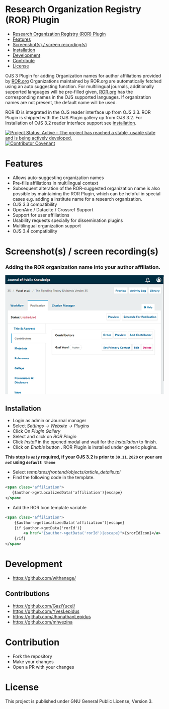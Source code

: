 # Research Organization Registry (ROR) Plugin

- [Research Organization Registry (ROR) Plugin](#research-organization-registry-ror-plugin)
- [Features](#features)
- [Screenshot(s) / screen recording(s)](#screenshots--screen-recordings)
- [Installation](#installation)
- [Development](#development)
- [Contribute](#contribute)
- [License](#license)

OJS 3 Plugin for adding Organization names for author affiliations provided by [ROR.org](https://ror.org/)
Organizations maintained by ROR.org are automatically fetched using an auto suggesting function.
For multilingual journals, additionally supported languages will be pre-filled given, [ROR.org](https://ror.org/) has the corresponding names in the OJS supported languages.
If organization names are not present, the default name will be used.

ROR ID is integrated in the OJS reader interface up from OJS 3.3.
ROR Plugin is shipped with the OJS Plugin gallery up from OJS 3.2. For Installation of OJS 3.2 reader interface support see [installation](#Installation).

[![Project Status: Active – The project has reached a stable, usable state and is being actively developed.](https://www.repostatus.org/badges/latest/active.svg)](https://www.repostatus.org/#active)
[![Contributor Covenant](https://img.shields.io/badge/Contributor%20Covenant-2.1-4baaaa.svg)](CODE_OF_CONDUCT.md)

# Features

* Allows auto-suggesting organization names
* Pre-fills affiliations in multilingual context
* Subsequent alteration of the ROR-suggested organization name is also possible by maintaining the ROR Plugin,
  which can be helpful in special cases e.g. adding a institute name for a research organization.
* OJS 3.3 compatibility
* OpenAire / Datacite / Crossref Support
* Support for user affiliations
* Usability requests specially for dissemination plugins
* Multilingual organization support
* OJS 3.4 compatibility

# Screenshot(s) / screen recording(s)

### Adding the ROR organization name into your author affiliation.

![ror-lookup-and-preview](docs/ror-lookup-ojs-3-4-0.gif)

## Installation

* Login as admin or Journal manager
* Select _Settings -> Website -> Plugins_
* Click On _Plugin Gallery_
* Select and click on _ROR Plugin_
* Click _Install_ in the opened modal and wait for the _installation_ to finish.
* Click on _Enable_ button . ROR Plugin is installed under generic plugins.

**This step is _`only`_ required, if your OJS 3.2 is prior to `30.11.2020` or your are _`not`_ using `default theme`**

 * Select _templates/frontend/objects/article_details.tpl_
 * Find the following code in the template.
 ```xml
<span class="affiliation">
    {$author->getLocalizedData('affiliation')|escape}
</span>
```
* Add the ROR Icon template variable
```xml
<span class="affiliation">
    {$author->getLocalizedData('affiliation')|escape}
    {if $author->getData('rorId')}
        <a href="{$author->getData('rorId')|escape}">{$rorIdIcon}</a>
    {/if}
</span>
```



# Development
- https://github.com/withanage/
## Contributions
- https://github.com/GaziYucel/
- https://github.com/YvesLepidus
- https://github.com/JhonathanLepidus
- https://github.com/mhvezina



# Contribution

- Fork the repository
- Make your changes
- Open a PR with your changes



# License

This project is published under GNU General Public License, Version 3.

